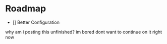 # Roadmap
- [] Better Configuration

why am i posting this unfinished? im bored dont want to continue on it right now

